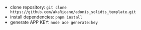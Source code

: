 - clone repository: `git clone https://github.com/akaRicane/adonis_solidts_template.git`
- install dependencies: `pnpm install`
- generate APP KEY: `node ace generate:key`

